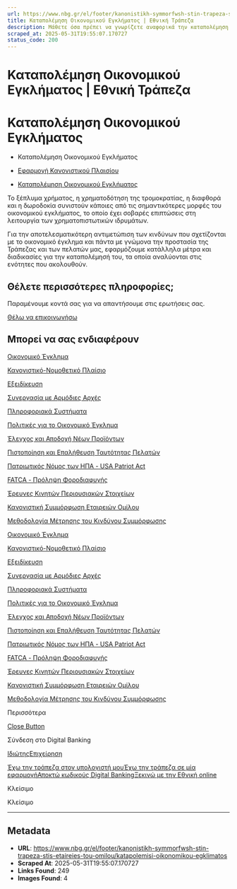 ```yaml
---
url: https://www.nbg.gr/el/footer/kanonistikh-symmorfwsh-stin-trapeza-stis-etaireies-tou-omilou/katapolemisi-oikonomikou-egklimatos
title: Καταπολέμηση Οικονομικού Εγκλήματος | Εθνική Τράπεζα
description: Μάθετε όσα πρέπει να γνωρίζετε αναφορικά την καταπολέμηση του οικονομικού εγκλήματος. Βρείτε περισσότερα στο site της Εθνικής Τράπεζας!
scraped_at: 2025-05-31T19:55:07.170727
status_code: 200
---
```


# Καταπολέμηση Οικονομικού Εγκλήματος | Εθνική Τράπεζα

# Καταπολέμηση Οικονομικού Εγκλήματος

  * Καταπολέμηση Οικονομικού Εγκλήματος 

  * [Εφαρμογή Κανονιστικού Πλαισίου](/el/footer/kanonistikh-symmorfwsh-stin-trapeza-stis-etaireies-tou-omilou/efarmogh-kanonistikou-plaisiou)
  * [Καταπολέμηση Οικονομικού Εγκλήματος](/el/footer/kanonistikh-symmorfwsh-stin-trapeza-stis-etaireies-tou-omilou/katapolemisi-oikonomikou-egklimatos)

Το ξέπλυμα χρήματος, η χρηματοδότηση της τρομοκρατίας, η διαφθορά και η δωροδοκία συνιστούν κάποιες από τις σημαντικότερες μορφές του οικονομικού εγκλήματος, το οποίο έχει σοβαρές επιπτώσεις στη λειτουργία των χρηματοπιστωτικών ιδρυμάτων.

Για την αποτελεσματικότερη αντιμετώπιση των κινδύνων που σχετίζονται με το οικονομικό έγκλημα και πάντα με γνώμονα την προστασία της Τράπεζας και των πελατών μας, εφαρμόζουμε κατάλληλα μέτρα και διαδικασίες για την καταπολέμησή του, τα οποία αναλύονται στις ενότητες που ακολουθούν.

## Θέλετε περισσότερες πληροφορίες;

Παραμένουμε κοντά σας για να απαντήσουμε στις ερωτήσεις σας.

[Θέλω να επικοινωνήσω](/el/footer/epikoinwnia)

## Μπορεί να σας ενδιαφέρουν

[Οικονομικό Έγκλημα](/el/footer/kanonistikh-symmorfwsh-stin-trapeza-stis-etaireies-tou-omilou/katapolemisi-oikonomikou-egklimatos/oikonomiko-egklima)

[Κανονιστικό-Νομοθετικό Πλαίσιο](/el/footer/kanonistikh-symmorfwsh-stin-trapeza-stis-etaireies-tou-omilou/katapolemisi-oikonomikou-egklimatos/kanonistiko-nomothetiko-plaisio)

[Εξειδίκευση](/el/footer/kanonistikh-symmorfwsh-stin-trapeza-stis-etaireies-tou-omilou/katapolemisi-oikonomikou-egklimatos/ekseidikeusi)

[Συνεργασία με Αρμόδιες Αρχές](/el/footer/kanonistikh-symmorfwsh-stin-trapeza-stis-etaireies-tou-omilou/katapolemisi-oikonomikou-egklimatos/sunergasia-me-armodies-arxes)

[Πληροφοριακά Συστήματα](/el/footer/kanonistikh-symmorfwsh-stin-trapeza-stis-etaireies-tou-omilou/katapolemisi-oikonomikou-egklimatos/pliroforiaka-sustimata)

[Πολιτικές για το Οικονομικό Έγκλημα](/el/footer/kanonistikh-symmorfwsh-stin-trapeza-stis-etaireies-tou-omilou/katapolemisi-oikonomikou-egklimatos/politiki-gia-to-oikonomiko-egklima)

[Έλεγχος και Αποδοχή Νέων Προϊόντων](/el/footer/kanonistikh-symmorfwsh-stin-trapeza-stis-etaireies-tou-omilou/katapolemisi-oikonomikou-egklimatos/elegxos-apodoxi-newn-proiontwn)

[Πιστοποίηση και Επαλήθευση Ταυτότητας Πελατών](/el/footer/kanonistikh-symmorfwsh-stin-trapeza-stis-etaireies-tou-omilou/katapolemisi-oikonomikou-egklimatos/pistopoihsi-epalitheusi-tautotias-pelatwn)

[Πατριωτικός Νόμος των ΗΠΑ - USA Patriot Act](/el/footer/kanonistikh-symmorfwsh-stin-trapeza-stis-etaireies-tou-omilou/katapolemisi-oikonomikou-egklimatos/patriwtikos-nomos-twn-ipa)

[FATCA - Πρόληψη Φοροδιαφυγής](/el/footer/kanonistikh-symmorfwsh-stin-trapeza-stis-etaireies-tou-omilou/katapolemisi-oikonomikou-egklimatos/fatca-prolipsi-forodiafugis)

[Έρευνες Κινητών Περιουσιακών Στοιχείων](/el/footer/kanonistikh-symmorfwsh-stin-trapeza-stis-etaireies-tou-omilou/katapolemisi-oikonomikou-egklimatos/ereunes-kinitwn-perousiakwn-stoixeiwn-ofeilwn)

[Κανονιστική Συμμόρφωση Εταιρειών Ομίλου](/el/footer/kanonistikh-symmorfwsh-stin-trapeza-stis-etaireies-tou-omilou/katapolemisi-oikonomikou-egklimatos/kanonistiki-summorfwsi-etaireiwn-omilou)

[Μεθοδολογία Μέτρησης του Κινδύνου Συμμόρφωσης](/el/footer/kanonistikh-symmorfwsh-stin-trapeza-stis-etaireies-tou-omilou/katapolemisi-oikonomikou-egklimatos/methodologia-ergaleia-metrisis-kindinou-summorfwsis)

[Οικονομικό Έγκλημα](/el/footer/kanonistikh-symmorfwsh-stin-trapeza-stis-etaireies-tou-omilou/katapolemisi-oikonomikou-egklimatos/oikonomiko-egklima)

[Κανονιστικό-Νομοθετικό Πλαίσιο](/el/footer/kanonistikh-symmorfwsh-stin-trapeza-stis-etaireies-tou-omilou/katapolemisi-oikonomikou-egklimatos/kanonistiko-nomothetiko-plaisio)

[Εξειδίκευση](/el/footer/kanonistikh-symmorfwsh-stin-trapeza-stis-etaireies-tou-omilou/katapolemisi-oikonomikou-egklimatos/ekseidikeusi)

[Συνεργασία με Αρμόδιες Αρχές](/el/footer/kanonistikh-symmorfwsh-stin-trapeza-stis-etaireies-tou-omilou/katapolemisi-oikonomikou-egklimatos/sunergasia-me-armodies-arxes)

[Πληροφοριακά Συστήματα](/el/footer/kanonistikh-symmorfwsh-stin-trapeza-stis-etaireies-tou-omilou/katapolemisi-oikonomikou-egklimatos/pliroforiaka-sustimata)

[Πολιτικές για το Οικονομικό Έγκλημα](/el/footer/kanonistikh-symmorfwsh-stin-trapeza-stis-etaireies-tou-omilou/katapolemisi-oikonomikou-egklimatos/politiki-gia-to-oikonomiko-egklima)

[Έλεγχος και Αποδοχή Νέων Προϊόντων](/el/footer/kanonistikh-symmorfwsh-stin-trapeza-stis-etaireies-tou-omilou/katapolemisi-oikonomikou-egklimatos/elegxos-apodoxi-newn-proiontwn)

[Πιστοποίηση και Επαλήθευση Ταυτότητας Πελατών](/el/footer/kanonistikh-symmorfwsh-stin-trapeza-stis-etaireies-tou-omilou/katapolemisi-oikonomikou-egklimatos/pistopoihsi-epalitheusi-tautotias-pelatwn)

[Πατριωτικός Νόμος των ΗΠΑ - USA Patriot Act](/el/footer/kanonistikh-symmorfwsh-stin-trapeza-stis-etaireies-tou-omilou/katapolemisi-oikonomikou-egklimatos/patriwtikos-nomos-twn-ipa)

[FATCA - Πρόληψη Φοροδιαφυγής](/el/footer/kanonistikh-symmorfwsh-stin-trapeza-stis-etaireies-tou-omilou/katapolemisi-oikonomikou-egklimatos/fatca-prolipsi-forodiafugis)

[Έρευνες Κινητών Περιουσιακών Στοιχείων](/el/footer/kanonistikh-symmorfwsh-stin-trapeza-stis-etaireies-tou-omilou/katapolemisi-oikonomikou-egklimatos/ereunes-kinitwn-perousiakwn-stoixeiwn-ofeilwn)

[Κανονιστική Συμμόρφωση Εταιρειών Ομίλου](/el/footer/kanonistikh-symmorfwsh-stin-trapeza-stis-etaireies-tou-omilou/katapolemisi-oikonomikou-egklimatos/kanonistiki-summorfwsi-etaireiwn-omilou)

[Μεθοδολογία Μέτρησης του Κινδύνου Συμμόρφωσης](/el/footer/kanonistikh-symmorfwsh-stin-trapeza-stis-etaireies-tou-omilou/katapolemisi-oikonomikou-egklimatos/methodologia-ergaleia-metrisis-kindinou-summorfwsis)

Περισσότερα

[Close Button](#)

Σύνδεση στο Digital Banking

[Ιδιώτης](https://ibank.nbg.gr/web/?loginType=retail)[Επιχείρηση](https://ibank.nbg.gr/web/?loginType=corporate)

[Έχω την τράπεζα στον υπολογιστή μου](/el/idiwtes/kathimerines-sunallages/digital-banking/internet-banking)[Έχω την τράπεζα σε μία εφαρμογή](/el/idiwtes/kathimerines-sunallages/digital-banking/mobile-banking)[Αποκτώ κωδικούς Digital Banking](/el/idiwtes/kathimerines-sunallages/digital-banking/dunatotites-internet-mobile-banking/ekdosi-kwdikwn-digital-banking)[Ξεκινώ με την Εθνική online](/el/idiwtes/kathimerines-sunallages/digital-banking/ksekiniste-me-thn-ethniki-online)

Κλείσιμο

Κλείσιμο

---

## Metadata

- **URL**: https://www.nbg.gr/el/footer/kanonistikh-symmorfwsh-stin-trapeza-stis-etaireies-tou-omilou/katapolemisi-oikonomikou-egklimatos
- **Scraped At**: 2025-05-31T19:55:07.170727
- **Links Found**: 249
- **Images Found**: 4
